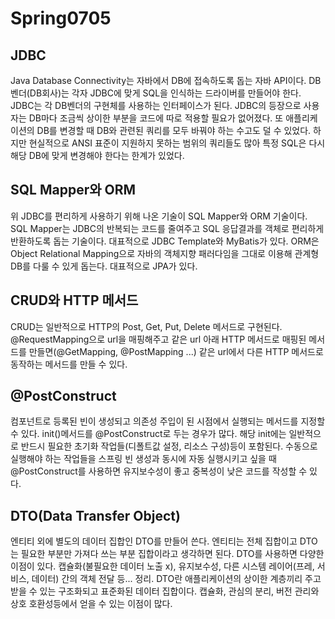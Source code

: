 # Spring0705

## JDBC
Java Database Connectivity는 자바에서 DB에 접속하도록 돕는 자바 API이다. 
DB벤더(DB회사)는 각자 JDBC에 맞게 SQL을 인식하는 드라이버를 만들어야 한다. JDBC는 각 DB벤더의 구현체를 사용하는 인터페이스가 된다. 
JDBC의 등장으로 사용자는 DB마다 조금씩 상이한 부분을 코드에 따로 적용할 필요가 없어졌다. 또 애플리케이션의 DB를 변경할 때 DB와 관련된 쿼리를 모두 바꿔야 하는 수고도 덜 수 있었다. 
하지만 현실적으로 ANSI 표준이 지원하지 못하는 범위의 쿼리들도 많아 특정 SQL은 다시 해당 DB에 맞게 변경해야 한다는 한계가 있었다.<br>
  
## SQL Mapper와 ORM
위 JDBC를 편리하게 사용하기 위해 나온 기술이 SQL Mapper와 ORM 기술이다. 
SQL Mapper는 JDBC의 반복되는 코드를 줄여주고 SQL 응답결과를 객체로 편리하게 반환하도록 돕는 기술이다. 대표적으로 JDBC Template와 MyBatis가 있다. 
ORM은 Object Relational Mapping으로 자바의 객체지향 패러다임을 그대로 이용해 관계형 DB를 다룰 수 있게 돕는다. 대표적으로 JPA가 있다.<br>
  
## CRUD와 HTTP 메서드
CRUD는 일반적으로 HTTP의 Post, Get, Put, Delete 메서드로 구현된다. 
@RequestMapping으로 url을 매핑해주고 같은 url 아래 HTTP 메서드로 매핑된 메서드를 만들면(@GetMapping, @PostMapping ...) 
같은 url에서 다른 HTTP 메서드로 동작하는 메서드를 만들 수 있다.

## @PostConstruct
컴포넌트로 등록된 빈이 생성되고 의존성 주입이 된 시점에서 실행되는 메서드를 지정할 수 있다. init()메서드를 @PostConstruct로 두는 경우가 많다. 
해당 init에는 일반적으로 반드시 필요한 초기화 작업들(디폴트값 설정, 리소스 구성)등이 포함된다. 
수동으로 실행해야 하는 작업들을 스프링 빈 생성과 동시에 자동 실행시키고 싶을 때 @PostConstruct를 사용하면 유지보수성이 좋고 중복성이 낮은 코드를 작성할 수 있다.<br>

## DTO(Data Transfer Object)
엔티티 외에 별도의 데이터 집합인 DTO를 만들어 쓴다. 엔티티는 전체 집합이고 DTO는 필요한 부분만 가져다 쓰는 부분 집합이라고 생각하면 된다. 
DTO를 사용하면 다양한 이점이 있다. 캡슐화(불필요한 데이터 노출 x), 유지보수성, 다른 시스템 레이어(프레, 서비스, 데이터) 간의 객체 전달 등... 
정리. DTO란 애플리케이션의 상이한 계층끼리 주고받을 수 있는 구조화되고 표준화된 데이터 집합이다. 캡슐화, 관심의 분리, 버전 관리와 상호 호환성등에서 얻을 수 있는 이점이 많다.<br>
  
## 
